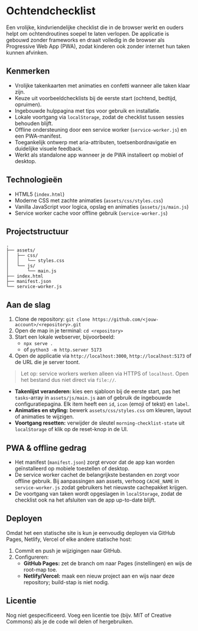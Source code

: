 # Ochtendchecklist

Een vrolijke, kindvriendelijke checklist die in de browser werkt en ouders helpt om ochtendroutines soepel te laten verlopen. De applicatie is gebouwd zonder frameworks en draait volledig in de browser als Progressive Web App (PWA), zodat kinderen ook zonder internet hun taken kunnen afvinken.

## Kenmerken
- Vrolijke takenkaarten met animaties en confetti wanneer alle taken klaar zijn.
- Keuze uit voorbeeldchecklists bij de eerste start (ochtend, bedtijd, opruimen).
- Ingebouwde hulppagina met tips voor gebruik en installatie.
- Lokale voortgang via `localStorage`, zodat de checklist tussen sessies behouden blijft.
- Offline ondersteuning door een service worker (`service-worker.js`) en een PWA-manifest.
- Toegankelijk ontwerp met aria-attributen, toetsenbordnavigatie en duidelijke visuele feedback.
- Werkt als standalone app wanneer je de PWA installeert op mobiel of desktop.

## Technologieën
- HTML5 (`index.html`)
- Moderne CSS met zachte animaties (`assets/css/styles.css`)
- Vanilla JavaScript voor logica, opslag en animaties (`assets/js/main.js`)
- Service worker cache voor offline gebruik (`service-worker.js`)

## Projectstructuur

```text
.
├── assets/
│   ├── css/
│   │   └── styles.css
│   └── js/
│       └── main.js
├── index.html
├── manifest.json
└── service-worker.js
```

## Aan de slag
1. Clone de repository: `git clone https://github.com/<jouw-account>/<repository>.git`
2. Open de map in je terminal: `cd <repository>`
3. Start een lokale webserver, bijvoorbeeld:
   - `npx serve .`
   - of `python3 -m http.server 5173`
4. Open de applicatie via `http://localhost:3000`, `http://localhost:5173` of de URL die je server toont.

> Let op: service workers werken alleen via HTTPS of `localhost`. Open het bestand dus niet direct via `file://`.

- **Takenlijst veranderen:** kies een sjabloon bij de eerste start, pas het `tasks`-array in `assets/js/main.js` aan of gebruik de ingebouwde configuratiepagina. Elk item heeft een `id`, `icon` (emoji of tekst) en `label`.
- **Animaties en styling:** bewerk `assets/css/styles.css` om kleuren, layout of animaties te wijzigen.
- **Voortgang resetten:** verwijder de sleutel `morning-checklist-state` uit `localStorage` of klik op de reset-knop in de UI.

## PWA & offline gedrag
- Het manifest (`manifest.json`) zorgt ervoor dat de app kan worden geïnstalleerd op mobiele toestellen of desktop.
- De service worker cachet de belangrijkste bestanden en zorgt voor offline gebruik. Bij aanpassingen aan assets, verhoog `CACHE_NAME` in `service-worker.js` zodat gebruikers het nieuwste cachepakket krijgen.
- De voortgang van taken wordt opgeslagen in `localStorage`, zodat de checklist ook na het afsluiten van de app up-to-date blijft.

## Deployen
Omdat het een statische site is kun je eenvoudig deployen via GitHub Pages, Netlify, Vercel of elke andere statische host:
1. Commit en push je wijzigingen naar GitHub.
2. Configureren:
   - **GitHub Pages:** zet de branch om naar Pages (instellingen) en wijs de root-map toe.
   - **Netlify/Vercel:** maak een nieuw project aan en wijs naar deze repository; build-stap is niet nodig.

## Licentie
Nog niet gespecificeerd. Voeg een licentie toe (bijv. MIT of Creative Commons) als je de code wil delen of hergebruiken.
